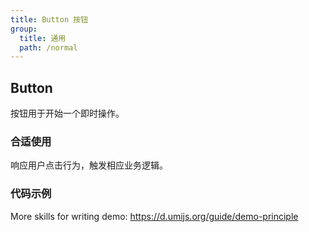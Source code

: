 ```yaml
---
title: Button 按钮
group:
  title: 通用
  path: /normal
---
```


## Button

按钮用于开始一个即时操作。

### 合适使用

响应用户点击行为，触发相应业务逻辑。

### 代码示例

<code src="./demo/type"></code>

<code src="./demo/icon"></code>

<code src="./demo/size"></code>

<API list='["type", "size"]'></API>

More skills for writing demo: https://d.umijs.org/guide/demo-principle
